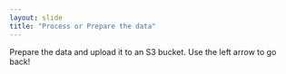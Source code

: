 ```yaml
---
layout: slide
title: "Process or Prepare the data"
---
```

Prepare the data and upload it to an S3 bucket. 
Use the left arrow to go back!

